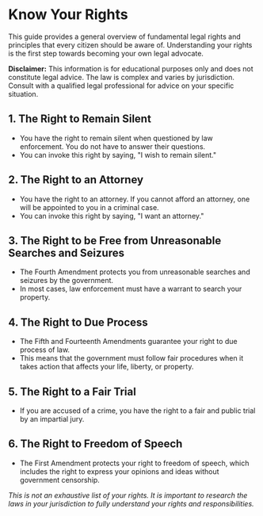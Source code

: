 # Know Your Rights

This guide provides a general overview of fundamental legal rights and principles that every citizen should be aware of. Understanding your rights is the first step towards becoming your own legal advocate.

**Disclaimer:** This information is for educational purposes only and does not constitute legal advice. The law is complex and varies by jurisdiction. Consult with a qualified legal professional for advice on your specific situation.

## 1. The Right to Remain Silent

*   You have the right to remain silent when questioned by law enforcement. You do not have to answer their questions.
*   You can invoke this right by saying, "I wish to remain silent."

## 2. The Right to an Attorney

*   You have the right to an attorney. If you cannot afford an attorney, one will be appointed to you in a criminal case.
*   You can invoke this right by saying, "I want an attorney."

## 3. The Right to be Free from Unreasonable Searches and Seizures

*   The Fourth Amendment protects you from unreasonable searches and seizures by the government.
*   In most cases, law enforcement must have a warrant to search your property.

## 4. The Right to Due Process

*   The Fifth and Fourteenth Amendments guarantee your right to due process of law.
*   This means that the government must follow fair procedures when it takes action that affects your life, liberty, or property.

## 5. The Right to a Fair Trial

*   If you are accused of a crime, you have the right to a fair and public trial by an impartial jury.

## 6. The Right to Freedom of Speech

*   The First Amendment protects your right to freedom of speech, which includes the right to express your opinions and ideas without government censorship.

*This is not an exhaustive list of your rights. It is important to research the laws in your jurisdiction to fully understand your rights and responsibilities.*
